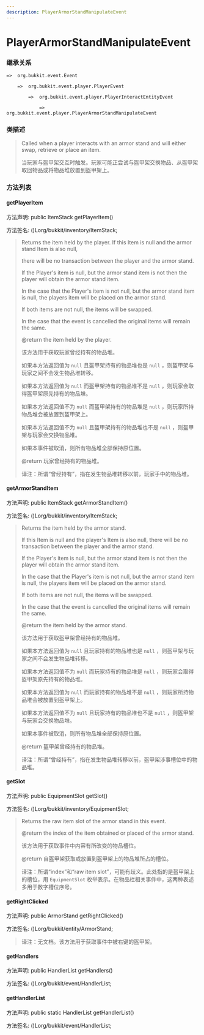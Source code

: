 ```yaml
---
description: PlayerArmorStandManipulateEvent
---
```


# PlayerArmorStandManipulateEvent

### 继承关系

    =>  org.bukkit.event.Event

        =>  org.bukkit.event.player.PlayerEvent

            =>  org.bukkit.event.player.PlayerInteractEntityEvent

                =>  org.bukkit.event.player.PlayerArmorStandManipulateEvent

### 类描述

> Called when a player interacts with an armor stand and will either swap, retrieve or place an item.
>
>
> 
> 当玩家与盔甲架交互时触发。玩家可能正尝试与盔甲架交换物品、从盔甲架取回物品或将物品堆放置到盔甲架上。

### 方法列表

#### getPlayerItem

方法声明: public ItemStack getPlayerItem()

方法签名: ()Lorg/bukkit/inventory/ItemStack;

> Returns the item held by the player. If this Item is null and the armor stand Item is also null,
>
> there will be no transaction between the player and the armor stand.
>
> If the Player's item is null, but the armor stand item is not then the player will obtain the armor stand item.
>
> In the case that the Player's item is not null, but the armor stand item is null, the players item will be placed on the armor stand.
>
> If both items are not null, the items will be swapped.
>
> In the case that the event is cancelled the original items will remain the same.
>
> @return the item held by the player.
>
>
> 
> 该方法用于获取玩家曾经持有的物品堆。
>
> 如果本方法返回值为 `null` 且盔甲架持有的物品堆也是 `null` ，则盔甲架与玩家之间不会发生物品堆转移。
>
> 如果本方法返回值为 `null` 而盔甲架持有的物品堆不是 `null` ，则玩家会取得盔甲架原先持有的物品堆。
> 
> 如果本方法返回值不为 `null` 而盔甲架持有的物品堆是 `null` ，则玩家所持物品堆会被放置到盔甲架上。
> 
> 如果本方法返回值不为 `null` 且盔甲架持有的物品堆也不是 `null` ，则盔甲架与玩家会交换物品堆。
>
> 如果本事件被取消，则所有物品堆全部保持原位置。
>
> @return 玩家曾经持有的物品堆。
>
>
> 
> 译注：所谓“曾经持有”，指在发生物品堆转移以前，玩家手中的物品堆。

#### getArmorStandItem

方法声明: public ItemStack getArmorStandItem()

方法签名: ()Lorg/bukkit/inventory/ItemStack;

> Returns the item held by the armor stand.
>
> If this Item is null and the player's Item is also null, there will be no transaction between the player and the armor stand.
>
> If the Player's item is null, but the armor stand item is not then the player will obtain the armor stand item.
>
> In the case that the Player's item is not null, but the armor stand item is null, the players item will be placed on the armor stand.
>
> If both items are not null, the items will be swapped.
>
> In the case that the event is cancelled the original items will remain the same.
>
> @return the item held by the armor stand.
>
>
> 
> 该方法用于获取盔甲架曾经持有的物品堆。
>
> 如果本方法返回值为 `null` 且玩家持有的物品堆也是 `null` ，则盔甲架与玩家之间不会发生物品堆转移。
>
> 如果本方法返回值不为 `null` 而玩家持有的物品堆是 `null` ，则玩家会取得盔甲架原先持有的物品堆。
> 
> 如果本方法返回值为 `null` 而玩家持有的物品堆不是 `null` ，则玩家所持物品堆会被放置到盔甲架上。
> 
> 如果本方法返回值不为 `null` 且玩家持有的物品堆也不是 `null` ，则盔甲架与玩家会交换物品堆。
>
> 如果本事件被取消，则所有物品堆全部保持原位置。
>
> @return 盔甲架曾经持有的物品堆。
>
>
> 
> 译注：所谓“曾经持有”，指在发生物品堆转移以前，盔甲架涉事槽位中的物品堆。

#### getSlot

方法声明: public EquipmentSlot getSlot()

方法签名: ()Lorg/bukkit/inventory/EquipmentSlot;

> Returns the raw item slot of the armor stand in this event.
>
> @return the index of the item obtained or placed of the armor stand.
>
>
> 
> 该方法用于获取事件中内容有所改变的物品槽位。
>
> @return 自盔甲架获取或放置到盔甲架上的物品堆所占的槽位。
>
>
> 
> 译注：所谓“index”和“raw item slot”，可能有歧义。此处指的是盔甲架上的槽位，用 `EquipmentSlot` 枚举表示。在物品栏相关事件中，这两种表述多用于数字槽位序号。

#### getRightClicked

方法声明: public ArmorStand getRightClicked()

方法签名: ()Lorg/bukkit/entity/ArmorStand;

> 译注：无文档。该方法用于获取事件中被右键的盔甲架。

#### getHandlers

方法声明: public HandlerList getHandlers()

方法签名: ()Lorg/bukkit/event/HandlerList;

#### getHandlerList

方法声明: public static HandlerList getHandlerList()

方法签名: ()Lorg/bukkit/event/HandlerList;